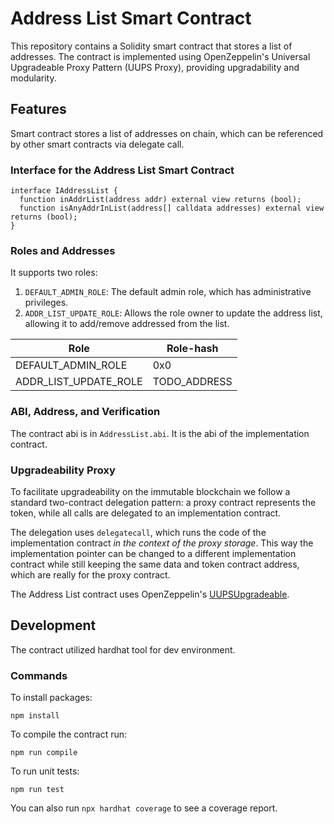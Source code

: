 # Address List Smart Contract

This repository contains a Solidity smart contract that stores a list of addresses. The contract is implemented using OpenZeppelin's Universal Upgradeable Proxy Pattern (UUPS Proxy), providing upgradability and modularity.

## Features

Smart contract stores a list of addresses on chain, which can be referenced by other smart contracts via delegate call.

### Interface for the Address List Smart Contract

```solidity
interface IAddressList {
  function inAddrList(address addr) external view returns (bool);
  function isAnyAddrInList(address[] calldata addresses) external view returns (bool);
}
```

### Roles and Addresses

It supports two roles:

1. `DEFAULT_ADMIN_ROLE`: The default admin role, which has administrative privileges.
2. `ADDR_LIST_UPDATE_ROLE`: Allows the role owner to update the address list, allowing it to add/remove addressed from the list.


| Role                   | Role-hash      |
| ---------------------- | ------------   |
| DEFAULT_ADMIN_ROLE     | 0x0            |
| ADDR_LIST_UPDATE_ROLE  | TODO_ADDRESS   |

### ABI, Address, and Verification

The contract abi is in `AddressList.abi`. It is the abi of the implementation contract.

### Upgradeability Proxy

To facilitate upgradeability on the immutable blockchain we follow a standard
two-contract delegation pattern: a proxy contract represents the token,
while all calls are delegated to an implementation contract.

The delegation uses `delegatecall`, which runs the code of the implementation contract
_in the context of the proxy storage_. This way the implementation pointer can
be changed to a different implementation contract while still keeping the same
data and token contract address, which are really for the proxy contract.

The Address List contract uses OpenZeppelin's [UUPSUpgradeable](https://github.com/OpenZeppelin/openzeppelin-contracts-upgradeable/blob/release-v4.9/contracts/proxy/utils/UUPSUpgradeable.sol).

## Development

The contract utilized hardhat tool for dev environment.

### Commands

To install packages:

`npm install`

To compile the contract run:

`npm run compile`

To run unit tests:

`npm run test`

You can also run `npx hardhat coverage` to see a coverage report.
